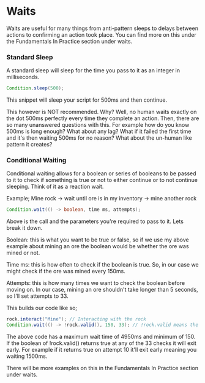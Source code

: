 # Waits

Waits are useful for many things from anti-pattern sleeps to delays between actions to confirming an action took place. You can find more on this under the Fundamentals In Practice section under waits.

### Standard Sleep

A standard sleep will sleep for the time you pass to it as an integer in milliseconds.

```java
Condition.sleep(500);
```
This snippet will sleep your script for 500ms and then continue.

This however is NOT recommended. Why? Well, no human waits exactly on the dot 500ms perfectly every time they complete an action. Then, there are so many unanswered questions with this.
For example how do you know 500ms is long enough? What about any lag? What if it failed the first time and it's then waiting 500ms for no reason? What about the un-human like pattern it creates?

### Conditional Waiting

Conditional waiting allows for a boolean or series of booleans to be passed to it to check if something is true or not to either continue or to not continue sleeping.
Think of it as a reaction wait.

Example;
Mine rock -> wait until ore is in my inventory -> mine another rock

```java
Condition.wait(() -> boolean, time ms, attempts);
```

Above is the call and the parameters you're required to pass to it. Lets break it down.

Boolean: this is what you want to be true or false, so if we use my above example about mining an ore the boolean would be whether the ore was mined or not.

Time ms: this is how often to check if the boolean is true. So, in our case we might check if the ore was mined every 150ms.

Attempts: this is how many times we want to check the boolean before moving on. In our case, mining an ore shouldn't take longer than 5 seconds, so I'll set attempts to 33.

This builds our code like so;

```java
rock.interact("Mine"); // Interacting with the rock
Condition.wait(() -> !rock.valid(), 150, 33); // !rock.valid means the ore was mined and the rock is no longer valid. Either we or someone else mined the rock.
```

The above code has a maximum wait time of 4950ms and minimum of 150. If the boolean of !rock.valid() returns true at any of the 33 checks it will exit early.
For example if it returns true on attempt 10 it'll exit early meaning you waiting 1500ms.

There will be more examples on this in the Fundamentals In Practice section under waits.
